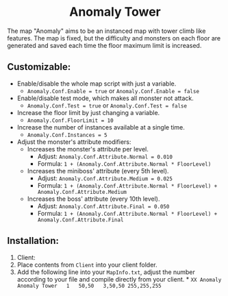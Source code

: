 <h1 align="center">Anomaly Tower</h1>

The map "Anomaly" aims to be an instanced map with tower climb like features. The map is fixed, but the difficulty and monsters on each floor are generated and saved each time the floor maximum limit is increased.

## Customizable:
* Enable/disable the whole map script with just a variable.
  * `Anomaly.Conf.Enable = true` or `Anomaly.Conf.Enable = false`
* Enable/disable test mode, which makes all monster not attack.
  * `Anomaly.Conf.Test = true` or `Anomaly.Conf.Test = false`
* Increase the floor limit by just changing a variable.
  * `Anomaly.Conf.FloorLimit = 10`
* Increase the number of instances available at a single time.
  * `Anomaly.Conf.Instances = 5`
* Adjust the monster's attribute modifiers:
  * Increases the monster's attribute per level.
    * Adjust: `Anomaly.Conf.Attribute.Normal = 0.010`
    * Formula: `1 + (Anomaly.Conf.Attribute.Normal * FloorLevel)`
  * Increases the miniboss' attribute (every 5th level).
    * Adjust: `Anomaly.Conf.Attribute.Medium = 0.025`
    * Formula: `1 + (Anomaly.Conf.Attribute.Normal * FloorLevel) + Anomaly.Conf.Attribute.Medium`
  * Increases the boss' attribute (every 10th level).
    * Adjust: `Anomaly.Conf.Attribute.Final = 0.050`
    * Formula: `1 + (Anomaly.Conf.Attribute.Normal * FloorLevel) + Anomaly.Conf.Attribute.Final`

## Installation:
1. Client:
  1. Place contents from `Client` into your client folder.
  2. Add the following line into your `MapInfo.txt`, adjust the number according to your file and compile directly from your client.
    * ```XX	Anomaly	Anomaly Tower	1	50,50	3,50,50	255,255,255```
